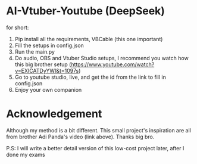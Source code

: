 # AI-Vtuber-Youtube (DeepSeek)

for short:
1. Pip install all the requirements, VBCable (this one important)
2. Fill the setups in config.json
3. Run the main.py
4. Do audio, OBS and Vtuber Studio setups, I recommend you watch how this big brother setup (https://www.youtube.com/watch?v=EXICATDyYWI&t=1097s)
5. Go to youtube studio, live, and get the id from the link to fill in config.json
6. Enjoy your own companion

# Acknowledgement
Although my method is a bit different. This small project's inspiration are all from brother Adi Panda's video (link above). Thanks big bro.

P.S: I will write a better detail version of this low-cost project later, after I done my exams 

